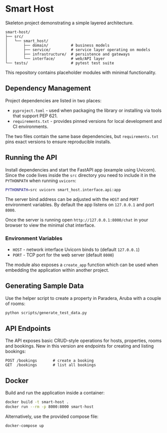# Smart Host

Skeleton project demonstrating a simple layered architecture.

```
smart-host/
├── src/
│   └── smart_host/
│       ├── domain/          # business models
│       ├── service/         # service layer operating on models
│       ├── infrastructure/  # persistence and gateways
│       └── interface/       # web/API layer
└── tests/                   # pytest test suite
```

This repository contains placeholder modules with minimal functionality.

## Dependency Management

Project dependencies are listed in two places:

* `pyproject.toml` - used when packaging the library or installing via tools
  that support PEP 621.
* `requirements.txt` - provides pinned versions for local development and CI
  environments.

The two files contain the same base dependencies, but `requirements.txt` pins
exact versions to ensure reproducible installs.

## Running the API

Install dependencies and start the FastAPI app (example using Uvicorn). Since
the code lives inside the ``src`` directory you need to include it in the
``PYTHONPATH`` when running ``uvicorn``:

```bash
PYTHONPATH=src uvicorn smart_host.interface.api:app
```


The server bind address can be adjusted with the ``HOST`` and ``PORT``
environment variables. By default the app listens on ``127.0.0.1`` and port
``8000``.

Once the server is running open ``http://127.0.0.1:8000/chat`` in your browser
to view the minimal chat interface.

### Environment Variables

* ``HOST`` - network interface Uvicorn binds to (default ``127.0.0.1``)
* ``PORT`` - TCP port for the web server (default ``8000``)

The module also exposes a ``create_app`` function which can be used when
embedding the application within another project.

## Generating Sample Data

Use the helper script to create a property in Paradera, Aruba with a couple of rooms:

```bash
python scripts/generate_test_data.py
```

## API Endpoints

The API exposes basic CRUD-style operations for hosts, properties, rooms and bookings. New in this version are endpoints for creating and listing bookings:

```text
POST /bookings       # create a booking
GET  /bookings       # list all bookings
```

## Docker

Build and run the application inside a container:

```bash
docker build -t smart-host .
docker run --rm -p 8000:8000 smart-host
```

Alternatively, use the provided compose file:

```bash
docker-compose up
```
